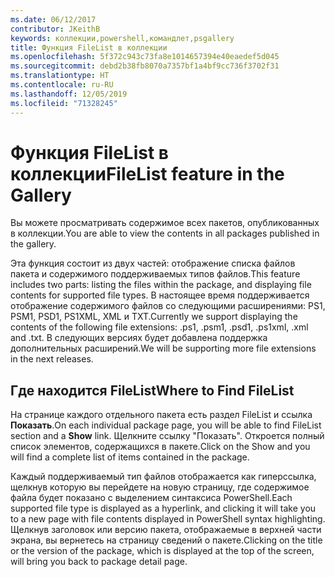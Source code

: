 ```yaml
---
ms.date: 06/12/2017
contributor: JKeithB
keywords: коллекции,powershell,командлет,psgallery
title: Функция FileList в коллекции
ms.openlocfilehash: 5f372c943c73fa8e1014657394e40eaedef5d045
ms.sourcegitcommit: debd2b38fb8070a7357bf1a4bf9cc736f3702f31
ms.translationtype: HT
ms.contentlocale: ru-RU
ms.lasthandoff: 12/05/2019
ms.locfileid: "71328245"
---
```

# <a name="filelist-feature-in-the-gallery"></a><span data-ttu-id="d806b-103">Функция FileList в коллекции</span><span class="sxs-lookup"><span data-stu-id="d806b-103">FileList feature in the Gallery</span></span>

<span data-ttu-id="d806b-104">Вы можете просматривать содержимое всех пакетов, опубликованных в коллекции.</span><span class="sxs-lookup"><span data-stu-id="d806b-104">You are able to view the contents in all packages published in the gallery.</span></span>

<span data-ttu-id="d806b-105">Эта функция состоит из двух частей: отображение списка файлов пакета и содержимого поддерживаемых типов файлов.</span><span class="sxs-lookup"><span data-stu-id="d806b-105">This feature includes two parts: listing the files within the package, and displaying file contents for supported file types.</span></span> <span data-ttu-id="d806b-106">В настоящее время поддерживается отображение содержимого файлов со следующими расширениями: PS1, PSM1, PSD1, PS1XML, XML и TXT.</span><span class="sxs-lookup"><span data-stu-id="d806b-106">Currently we support displaying the contents of the following file extensions: .ps1, .psm1, .psd1, .ps1xml, .xml and .txt.</span></span> <span data-ttu-id="d806b-107">В следующих версиях будет добавлена поддержка дополнительных расширений.</span><span class="sxs-lookup"><span data-stu-id="d806b-107">We will be supporting more file extensions in the next releases.</span></span>

## <a name="where-to-find-filelist"></a><span data-ttu-id="d806b-108">Где находится FileList</span><span class="sxs-lookup"><span data-stu-id="d806b-108">Where to Find FileList</span></span>

<span data-ttu-id="d806b-109">На странице каждого отдельного пакета есть раздел FileList и ссылка **Показать**.</span><span class="sxs-lookup"><span data-stu-id="d806b-109">On each individual package page, you will be able to find FileList section and a **Show** link.</span></span> <span data-ttu-id="d806b-110">Щелкните ссылку "Показать". Откроется полный список элементов, содержащихся в пакете.</span><span class="sxs-lookup"><span data-stu-id="d806b-110">Click on the Show and you will find a complete list of items contained in the package.</span></span>

<span data-ttu-id="d806b-111">Каждый поддерживаемый тип файлов отображается как гиперссылка, щелкнув которую вы перейдете на новую страницу, где содержимое файла будет показано с выделением синтаксиса PowerShell.</span><span class="sxs-lookup"><span data-stu-id="d806b-111">Each supported file type is displayed as a hyperlink, and clicking it will take you to a new page with file contents displayed in PowerShell syntax highlighting.</span></span> <span data-ttu-id="d806b-112">Щелкнув заголовок или версию пакета, отображаемые в верхней части экрана, вы вернетесь на страницу сведений о пакете.</span><span class="sxs-lookup"><span data-stu-id="d806b-112">Clicking on the title or the version of the package, which is displayed at the top of the screen, will bring you back to package detail page.</span></span>
